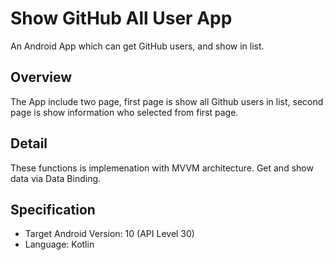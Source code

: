 # Show GitHub All User App
An Android App which can get GitHub users, and show in list.

## Overview
The App include two page, first page is show all Github users in list, second page is show information who selected from first page.

## Detail
These functions is implemenation with MVVM architecture. Get and show data via Data Binding.

## Specification
- Target Android Version: 10 (API Level 30)
- Language: Kotlin